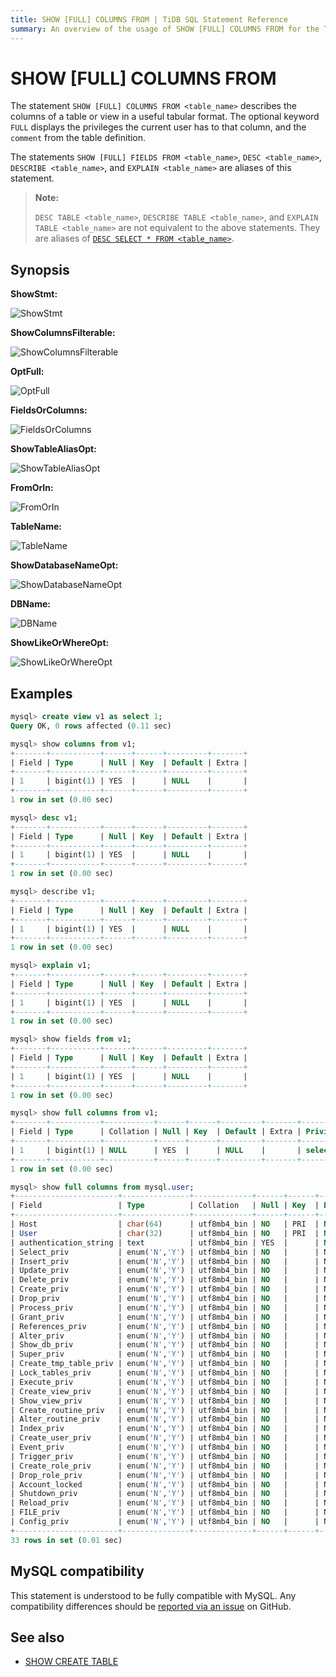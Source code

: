 ```yaml
---
title: SHOW [FULL] COLUMNS FROM | TiDB SQL Statement Reference
summary: An overview of the usage of SHOW [FULL] COLUMNS FROM for the TiDB database.
---
```


# SHOW [FULL] COLUMNS FROM

The statement `SHOW [FULL] COLUMNS FROM <table_name>` describes the columns of a table or view in a useful tabular format. The optional keyword `FULL` displays the privileges the current user has to that column, and the `comment` from the table definition.

The statements `SHOW [FULL] FIELDS FROM <table_name>`, `DESC <table_name>`, `DESCRIBE <table_name>`, and `EXPLAIN <table_name>` are aliases of this statement.

> **Note:**
>
> `DESC TABLE <table_name>`, `DESCRIBE TABLE <table_name>`, and `EXPLAIN TABLE <table_name>` are not equivalent to the above statements. They are aliases of [`DESC SELECT * FROM <table_name>`](/sql-statements/sql-statement-explain.md).

## Synopsis

**ShowStmt:**

![ShowStmt](https://download.pingcap.com/images/docs/sqlgram/ShowStmt.png)

**ShowColumnsFilterable:**

![ShowColumnsFilterable](https://download.pingcap.com/images/docs/sqlgram/ShowColumnsFilterable.png)

**OptFull:**

![OptFull](https://download.pingcap.com/images/docs/sqlgram/OptFull.png)

**FieldsOrColumns:**

![FieldsOrColumns](https://download.pingcap.com/images/docs/sqlgram/FieldsOrColumns.png)

**ShowTableAliasOpt:**

![ShowTableAliasOpt](https://download.pingcap.com/images/docs/sqlgram/ShowTableAliasOpt.png)

**FromOrIn:**

![FromOrIn](https://download.pingcap.com/images/docs/sqlgram/FromOrIn.png)

**TableName:**

![TableName](https://download.pingcap.com/images/docs/sqlgram/TableName.png)

**ShowDatabaseNameOpt:**

![ShowDatabaseNameOpt](https://download.pingcap.com/images/docs/sqlgram/ShowDatabaseNameOpt.png)

**DBName:**

![DBName](https://download.pingcap.com/images/docs/sqlgram/DBName.png)

**ShowLikeOrWhereOpt:**

![ShowLikeOrWhereOpt](https://download.pingcap.com/images/docs/sqlgram/ShowLikeOrWhereOpt.png)

## Examples

```sql
mysql> create view v1 as select 1;
Query OK, 0 rows affected (0.11 sec)

mysql> show columns from v1;
+-------+-----------+------+------+---------+-------+
| Field | Type      | Null | Key  | Default | Extra |
+-------+-----------+------+------+---------+-------+
| 1     | bigint(1) | YES  |      | NULL    |       |
+-------+-----------+------+------+---------+-------+
1 row in set (0.00 sec)

mysql> desc v1;
+-------+-----------+------+------+---------+-------+
| Field | Type      | Null | Key  | Default | Extra |
+-------+-----------+------+------+---------+-------+
| 1     | bigint(1) | YES  |      | NULL    |       |
+-------+-----------+------+------+---------+-------+
1 row in set (0.00 sec)

mysql> describe v1;
+-------+-----------+------+------+---------+-------+
| Field | Type      | Null | Key  | Default | Extra |
+-------+-----------+------+------+---------+-------+
| 1     | bigint(1) | YES  |      | NULL    |       |
+-------+-----------+------+------+---------+-------+
1 row in set (0.00 sec)

mysql> explain v1;
+-------+-----------+------+------+---------+-------+
| Field | Type      | Null | Key  | Default | Extra |
+-------+-----------+------+------+---------+-------+
| 1     | bigint(1) | YES  |      | NULL    |       |
+-------+-----------+------+------+---------+-------+
1 row in set (0.00 sec)

mysql> show fields from v1;
+-------+-----------+------+------+---------+-------+
| Field | Type      | Null | Key  | Default | Extra |
+-------+-----------+------+------+---------+-------+
| 1     | bigint(1) | YES  |      | NULL    |       |
+-------+-----------+------+------+---------+-------+
1 row in set (0.00 sec)

mysql> show full columns from v1;
+-------+-----------+-----------+------+------+---------+-------+---------------------------------+---------+
| Field | Type      | Collation | Null | Key  | Default | Extra | Privileges                      | Comment |
+-------+-----------+-----------+------+------+---------+-------+---------------------------------+---------+
| 1     | bigint(1) | NULL      | YES  |      | NULL    |       | select,insert,update,references |         |
+-------+-----------+-----------+------+------+---------+-------+---------------------------------+---------+
1 row in set (0.00 sec)

mysql> show full columns from mysql.user;
+-----------------------+---------------+-------------+------+------+---------+-------+---------------------------------+---------+
| Field                 | Type          | Collation   | Null | Key  | Default | Extra | Privileges                      | Comment |
+-----------------------+---------------+-------------+------+------+---------+-------+---------------------------------+---------+
| Host                  | char(64)      | utf8mb4_bin | NO   | PRI  | NULL    |       | select,insert,update,references |         |
| User                  | char(32)      | utf8mb4_bin | NO   | PRI  | NULL    |       | select,insert,update,references |         |
| authentication_string | text          | utf8mb4_bin | YES  |      | NULL    |       | select,insert,update,references |         |
| Select_priv           | enum('N','Y') | utf8mb4_bin | NO   |      | N       |       | select,insert,update,references |         |
| Insert_priv           | enum('N','Y') | utf8mb4_bin | NO   |      | N       |       | select,insert,update,references |         |
| Update_priv           | enum('N','Y') | utf8mb4_bin | NO   |      | N       |       | select,insert,update,references |         |
| Delete_priv           | enum('N','Y') | utf8mb4_bin | NO   |      | N       |       | select,insert,update,references |         |
| Create_priv           | enum('N','Y') | utf8mb4_bin | NO   |      | N       |       | select,insert,update,references |         |
| Drop_priv             | enum('N','Y') | utf8mb4_bin | NO   |      | N       |       | select,insert,update,references |         |
| Process_priv          | enum('N','Y') | utf8mb4_bin | NO   |      | N       |       | select,insert,update,references |         |
| Grant_priv            | enum('N','Y') | utf8mb4_bin | NO   |      | N       |       | select,insert,update,references |         |
| References_priv       | enum('N','Y') | utf8mb4_bin | NO   |      | N       |       | select,insert,update,references |         |
| Alter_priv            | enum('N','Y') | utf8mb4_bin | NO   |      | N       |       | select,insert,update,references |         |
| Show_db_priv          | enum('N','Y') | utf8mb4_bin | NO   |      | N       |       | select,insert,update,references |         |
| Super_priv            | enum('N','Y') | utf8mb4_bin | NO   |      | N       |       | select,insert,update,references |         |
| Create_tmp_table_priv | enum('N','Y') | utf8mb4_bin | NO   |      | N       |       | select,insert,update,references |         |
| Lock_tables_priv      | enum('N','Y') | utf8mb4_bin | NO   |      | N       |       | select,insert,update,references |         |
| Execute_priv          | enum('N','Y') | utf8mb4_bin | NO   |      | N       |       | select,insert,update,references |         |
| Create_view_priv      | enum('N','Y') | utf8mb4_bin | NO   |      | N       |       | select,insert,update,references |         |
| Show_view_priv        | enum('N','Y') | utf8mb4_bin | NO   |      | N       |       | select,insert,update,references |         |
| Create_routine_priv   | enum('N','Y') | utf8mb4_bin | NO   |      | N       |       | select,insert,update,references |         |
| Alter_routine_priv    | enum('N','Y') | utf8mb4_bin | NO   |      | N       |       | select,insert,update,references |         |
| Index_priv            | enum('N','Y') | utf8mb4_bin | NO   |      | N       |       | select,insert,update,references |         |
| Create_user_priv      | enum('N','Y') | utf8mb4_bin | NO   |      | N       |       | select,insert,update,references |         |
| Event_priv            | enum('N','Y') | utf8mb4_bin | NO   |      | N       |       | select,insert,update,references |         |
| Trigger_priv          | enum('N','Y') | utf8mb4_bin | NO   |      | N       |       | select,insert,update,references |         |
| Create_role_priv      | enum('N','Y') | utf8mb4_bin | NO   |      | N       |       | select,insert,update,references |         |
| Drop_role_priv        | enum('N','Y') | utf8mb4_bin | NO   |      | N       |       | select,insert,update,references |         |
| Account_locked        | enum('N','Y') | utf8mb4_bin | NO   |      | N       |       | select,insert,update,references |         |
| Shutdown_priv         | enum('N','Y') | utf8mb4_bin | NO   |      | N       |       | select,insert,update,references |         |
| Reload_priv           | enum('N','Y') | utf8mb4_bin | NO   |      | N       |       | select,insert,update,references |         |
| FILE_priv             | enum('N','Y') | utf8mb4_bin | NO   |      | N       |       | select,insert,update,references |         |
| Config_priv           | enum('N','Y') | utf8mb4_bin | NO   |      | N       |       | select,insert,update,references |         |
+-----------------------+---------------+-------------+------+------+---------+-------+---------------------------------+---------+
33 rows in set (0.01 sec)
```

## MySQL compatibility

This statement is understood to be fully compatible with MySQL. Any compatibility differences should be [reported via an issue](https://github.com/pingcap/tidb/issues/new/choose) on GitHub.

## See also

* [SHOW CREATE TABLE](/sql-statements/sql-statement-show-create-table.md)
